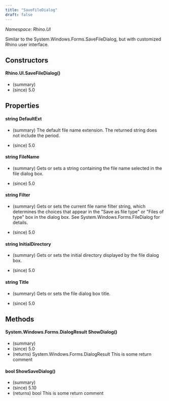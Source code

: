 ```yaml
---
title: "SaveFileDialog"
draft: false
---
```


*Namespace: Rhino.UI*

   Similar to the System.Windows.Forms.SaveFileDialog, but with customized
   Rhino user interface.
   
## Constructors
#### Rhino.UI.SaveFileDialog()
- (summary) 
- (since) 5.0
## Properties
#### string DefaultExt
- (summary) 
     The default file name extension. The returned string does not include the period.
     
- (since) 5.0
#### string FileName
- (summary) 
     Gets or sets a string containing the file name selected in the file dialog box. 
     
- (since) 5.0
#### string Filter
- (summary) 
     Gets or sets the current file name filter string, which determines
     the choices that appear in the "Save as file type" or "Files of type"
     box in the dialog box. See System.Windows.Forms.FileDialog for details.
     
- (since) 5.0
#### string InitialDirectory
- (summary) 
     Gets or sets the initial directory displayed by the file dialog box.
     
- (since) 5.0
#### string Title
- (summary) 
     Gets or sets the file dialog box title.
     
- (since) 5.0
## Methods
#### System.Windows.Forms.DialogResult ShowDialog()
- (summary) 
- (since) 5.0
- (returns) System.Windows.Forms.DialogResult This is some return comment
#### bool ShowSaveDialog()
- (summary) 
- (since) 5.10
- (returns) bool This is some return comment
